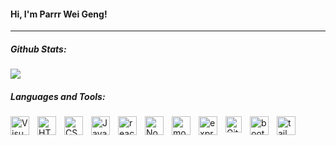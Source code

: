 #### Hi, I'm Parrr Wei Geng!

<hr />

##### Github Stats:

<img src="https://github-readme-stats.vercel.app/api/top-langs/?username=parrr-geng&layout=compact"/>



##### Languages and Tools:

<img align="left" alt="Visual Studio Code" width="30px" style="padding-right:10px;" src="https://cdn.jsdelivr.net/gh/devicons/devicon/icons/vscode/vscode-original.svg"  />

<img align="left" alt="HTML5" width="30px" style="padding-right:10px;" src="https://cdn.jsdelivr.net/gh/devicons/devicon/icons/html5/html5-original.svg" />

<img align="left" alt="CSS3" width="30px" style="padding-right:10px;" src="https://cdn.jsdelivr.net/gh/devicons/devicon/icons/css3/css3-original.svg" />

<img align="left" alt="JavaScript" width="30px" style="padding-right:10px;" src="https://cdn.jsdelivr.net/gh/devicons/devicon/icons/javascript/javascript-original.svg" />

<img align="left" alt="react" width="30px" style="padding-right: 10px" src="https://cdn.jsdelivr.net/gh/devicons/devicon/icons/react/react-original.svg" />

<img align="left" alt="Node.js" width="30px" style="padding-right: 10px" src="https://cdn.jsdelivr.net/gh/devicons/devicon/icons/nodejs/nodejs-original.svg" />

<img align="left" alt="mongodb" width="30px" style="padding-right: 10px" src="https://cdn.jsdelivr.net/gh/devicons/devicon/icons/mongodb/mongodb-original.svg" />

<img align="left" alt="express" width="30px" style="padding-right: 10px" src="https://cdn.jsdelivr.net/gh/devicons/devicon/icons/express/express-original.svg" />

<img align="left" alt="GitHub" width="26px" style="padding-right:10px;" 
src="https://user-images.githubusercontent.com/3369400/139448065-39a229ba-4b06-434b-bc67-616e2ed80c8f.png" />

<img align="left" alt="bootstrap" width="30px" style="padding-right: 10px" src="https://cdn.jsdelivr.net/gh/devicons/devicon/icons/bootstrap/bootstrap-original.svg" />
 
<img align="left" alt="tailwindcss" width="30px" style="padding-right: 10px" src="https://cdn.jsdelivr.net/gh/devicons/devicon/icons/tailwindcss/tailwindcss-original-wordmark.svg" />

<br />
          
          
